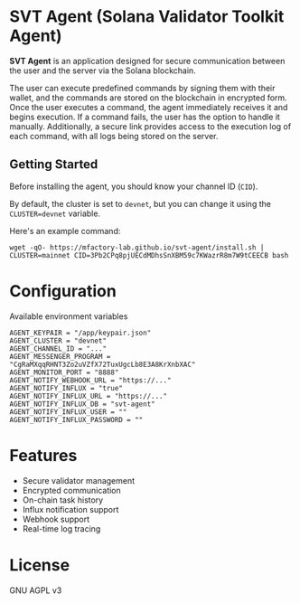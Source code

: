 # SVT Agent (Solana Validator Toolkit Agent)

**SVT Agent** is an application designed for secure communication between the user and the server via the Solana blockchain. 

The user can execute predefined commands by signing them with their wallet, 
and the commands are stored on the blockchain in encrypted form. 
Once the user executes a command, the agent immediately receives it and begins execution. 
If a command fails, the user has the option to handle it manually. 
Additionally, a secure link provides access to the execution log of each command, 
with all logs being stored on the server.

## Getting Started

Before installing the agent, you should know your channel ID (`CID`). 

By default, the cluster is set to `devnet`, but you can change it using the `CLUSTER=devnet` variable.

Here's an example command:

```shell
wget -qO- https://mfactory-lab.github.io/svt-agent/install.sh | CLUSTER=mainnet CID=3Pb2CPq8pjUECdMDhsSnXBM59c7KWazrR8m7W9tCEECB bash
```

# Configuration

Available environment variables
```shell
AGENT_KEYPAIR = "/app/keypair.json"
AGENT_CLUSTER = "devnet"
AGENT_CHANNEL_ID = "..."
AGENT_MESSENGER_PROGRAM = "CgRaMXqqRHNT3Zo2uVZfX72TuxUgcLb8E3A8KrXnbXAC"
AGENT_MONITOR_PORT = "8888"
AGENT_NOTIFY_WEBHOOK_URL = "https://..."
AGENT_NOTIFY_INFLUX = "true"
AGENT_NOTIFY_INFLUX_URL = "https://..."
AGENT_NOTIFY_INFLUX_DB = "svt-agent"
AGENT_NOTIFY_INFLUX_USER = ""
AGENT_NOTIFY_INFLUX_PASSWORD = ""
```

# Features
- Secure validator management
- Encrypted communication
- On-chain task history
- Influx notification support
- Webhook support
- Real-time log tracing

# License
GNU AGPL v3
